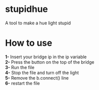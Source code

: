 # stupidhue
A tool to make a hue light stupid
# How to use
**1-** Insert your bridge ip in the ip variable     
**2-** Press the button on the top of the bridge    
**3-** Run the file   
**4-** Stop the file and turn off the light   
**5-** Remove the b.connect() line    
**6-** restart the file   
